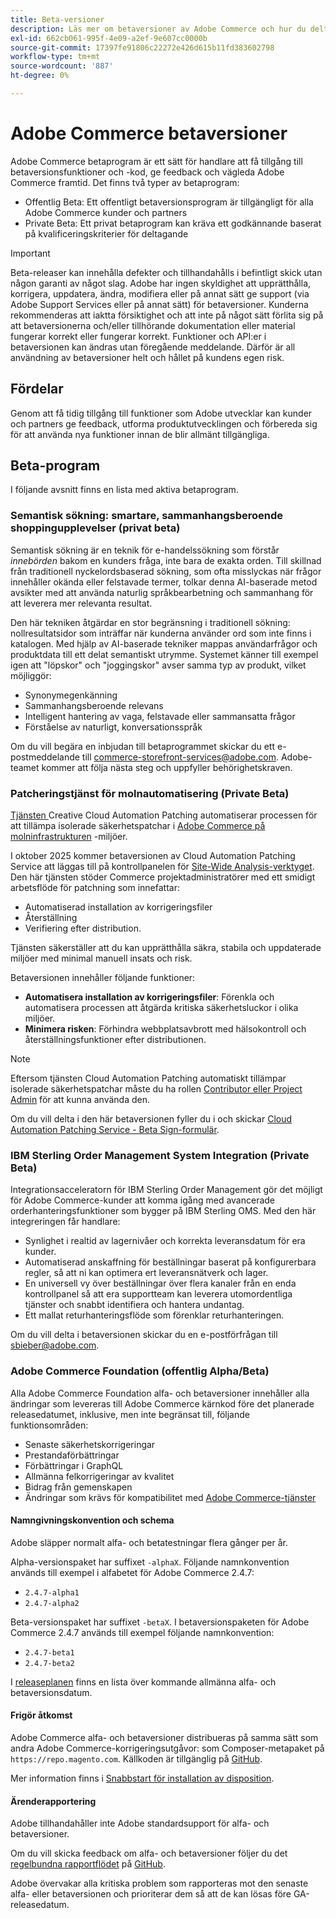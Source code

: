 ```yaml
---
title: Beta-versioner
description: Läs mer om betaversioner av Adobe Commerce och hur du deltar.
exl-id: 662cb061-995f-4e09-a2ef-9e607cc0000b
source-git-commit: 17397fe91806c22272e426d615b11fd383602798
workflow-type: tm+mt
source-wordcount: '887'
ht-degree: 0%

---
```


# Adobe Commerce betaversioner

Adobe Commerce betaprogram är ett sätt för handlare att få tillgång till betaversionsfunktioner och -kod, ge feedback och vägleda Adobe Commerce framtid. Det finns två typer av betaprogram:

- Offentlig Beta: Ett offentligt betaversionsprogram är tillgängligt för alla Adobe Commerce kunder och partners
- Private Beta: Ett privat betaprogram kan kräva ett godkännande baserat på kvalificeringskriterier för deltagande

>[!IMPORTANT]
>
>Beta-releaser kan innehålla defekter och tillhandahålls i befintligt skick utan någon garanti av något slag. Adobe har ingen skyldighet att upprätthålla, korrigera, uppdatera, ändra, modifiera eller på annat sätt ge support (via Adobe Support Services eller på annat sätt) för betaversioner. Kunderna rekommenderas att iaktta försiktighet och att inte på något sätt förlita sig på att betaversionerna och/eller tillhörande dokumentation eller material fungerar korrekt eller fungerar korrekt. Funktioner och API:er i betaversionen kan ändras utan föregående meddelande. Därför är all användning av betaversioner helt och hållet på kundens egen risk.

## Fördelar

Genom att få tidig tillgång till funktioner som Adobe utvecklar kan kunder och partners ge feedback, utforma produktutvecklingen och förbereda sig för att använda nya funktioner innan de blir allmänt tillgängliga.

## Beta-program

I följande avsnitt finns en lista med aktiva betaprogram.

### Semantisk sökning: smartare, sammanhangsberoende shoppingupplevelser (privat beta)

Semantisk sökning är en teknik för e-handelssökning som förstår *innebörden* bakom en kunders fråga, inte bara de exakta orden. Till skillnad från traditionell nyckelordsbaserad sökning, som ofta misslyckas när frågor innehåller okända eller felstavade termer, tolkar denna AI-baserade metod avsikter med att använda naturlig språkbearbetning och sammanhang för att leverera mer relevanta resultat.

Den här tekniken åtgärdar en stor begränsning i traditionell sökning: nollresultatsidor som inträffar när kunderna använder ord som inte finns i katalogen. Med hjälp av AI-baserade tekniker mappas användarfrågor och produktdata till ett delat semantiskt utrymme. Systemet känner till exempel igen att &quot;löpskor&quot; och &quot;joggingskor&quot; avser samma typ av produkt, vilket möjliggör:

- Synonymegenkänning
- Sammanhangsberoende relevans
- Intelligent hantering av vaga, felstavade eller sammansatta frågor
- Förståelse av naturligt, konversationsspråk

Om du vill begära en inbjudan till betaprogrammet skickar du ett e-postmeddelande till [commerce-storefront-services@adobe.com](mailto:commerce-storefront-services@adobe.com). Adobe-teamet kommer att följa nästa steg och uppfyller behörighetskraven.

### Patcheringstjänst för molnautomatisering (Private Beta)

[Tjänsten ](../tools/caps-tool/intro.md) Creative Cloud Automation Patching automatiserar processen för att tillämpa isolerade säkerhetspatchar i [Adobe Commerce på molninfrastrukturen](https://experienceleague.adobe.com/en/docs/commerce-on-cloud/user-guide/overview) -miljöer.

I oktober 2025 kommer betaversionen av Cloud Automation Patching Service att läggas till på kontrollpanelen för [Site-Wide Analysis-verktyget](https://experienceleague.adobe.com/en/docs/commerce-operations/tools/site-wide-analysis-tool/dashboard). Den här tjänsten stöder Commerce projektadministratörer med ett smidigt arbetsflöde för patchning som innefattar:

- Automatiserad installation av korrigeringsfiler
- Återställning
- Verifiering efter distribution.

Tjänsten säkerställer att du kan upprätthålla säkra, stabila och uppdaterade miljöer med minimal manuell insats och risk.

Betaversionen innehåller följande funktioner:

- **Automatisera installation av korrigeringsfiler**: Förenkla och automatisera processen att åtgärda kritiska säkerhetsluckor i olika miljöer.
- **Minimera risken**: Förhindra webbplatsavbrott med hälsokontroll och återställningsfunktioner efter distributionen.

>[!NOTE]
>
>Eftersom tjänsten Cloud Automation Patching automatiskt tillämpar isolerade säkerhetspatchar måste du ha rollen [Contributor eller Project Admin](https://experienceleague.adobe.com/en/docs/commerce-on-cloud/user-guide/project/user-access) för att kunna använda den.

Om du vill delta i den här betaversionen fyller du i och skickar [Cloud Automation Patching Service - Beta Sign-formulär](https://forms.office.com/r/3Wfxj5nPdB).

### IBM Sterling Order Management System Integration (Private Beta)

Integrationsacceleratorn för IBM Sterling Order Management gör det möjligt för Adobe Commerce-kunder att komma igång med avancerade orderhanteringsfunktioner som bygger på IBM Sterling OMS. Med den här integreringen får handlare:

- Synlighet i realtid av lagernivåer och korrekta leveransdatum för era kunder.
- Automatiserad anskaffning för beställningar baserat på konfigurerbara regler, så att ni kan optimera ert leveransnätverk och lager.
- En universell vy över beställningar över flera kanaler från en enda kontrollpanel så att era supportteam kan leverera utomordentliga tjänster och snabbt identifiera och hantera undantag.
- Ett mallat returhanteringsflöde som förenklar returhanteringen.

Om du vill delta i betaversionen skickar du en e-postförfrågan till [sbieber@adobe.com](mailto:sbieber@adobe.com).

### Adobe Commerce Foundation (offentlig Alpha/Beta)

Alla Adobe Commerce Foundation alfa- och betaversioner innehåller alla ändringar som levereras till Adobe Commerce kärnkod före det planerade releasedatumet, inklusive, men inte begränsat till, följande funktionsområden:

- Senaste säkerhetskorrigeringar
- Prestandaförbättringar
- Förbättringar i GraphQL
- Allmänna felkorrigeringar av kvalitet
- Bidrag från gemenskapen
- Ändringar som krävs för kompatibilitet med [Adobe Commerce-tjänster](https://experienceleague.adobe.com/en/docs/commerce/user-guides/home)

#### Namngivningskonvention och schema

Adobe släpper normalt alfa- och betatestningar flera gånger per år.

Alpha-versionspaket har suffixet `-alphaX`. Följande namnkonvention används till exempel i alfabetet för Adobe Commerce 2.4.7:

- `2.4.7-alpha1`
- `2.4.7-alpha2`

Beta-versionspaket har suffixet `-betaX`. I betaversionspaketen för Adobe Commerce 2.4.7 används till exempel följande namnkonvention:

- `2.4.7-beta1`
- `2.4.7-beta2`

I [releaseplanen](schedule.md) finns en lista över kommande allmänna alfa- och betaversionsdatum.

#### Frigör åtkomst

Adobe Commerce alfa- och betaversioner distribueras på samma sätt som andra Adobe Commerce-korrigeringsutgåvor: som Composer-metapaket på `https://repo.magento.com`. Källkoden är tillgänglig på [GitHub](https://github.com/magento/magento2).

Mer information finns i [Snabbstart för installation av disposition](../installation/composer.md).

#### Ärenderapportering

Adobe tillhandahåller inte Adobe standardsupport för alfa- och betaversioner.

Om du vill skicka feedback om alfa- och betaversioner följer du det [regelbundna rapportflödet](https://developer.adobe.com/commerce/contributor/guides/code-contributions/) på [GitHub](https://github.com/magento/magento2).

Adobe övervakar alla kritiska problem som rapporteras mot den senaste alfa- eller betaversionen och prioriterar dem så att de kan lösas före GA-releasedatum.
